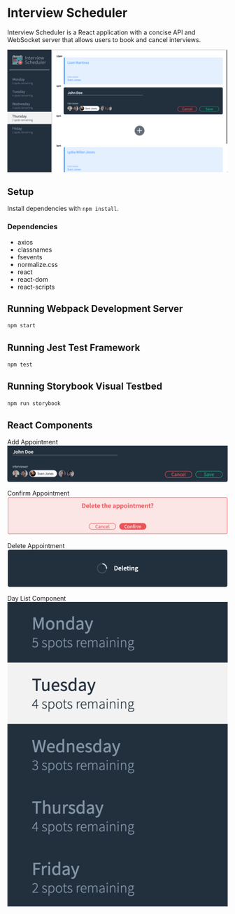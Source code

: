 # Interview Scheduler
Interview Scheduler is a React application with a concise API and WebSocket server that allows users to book and cancel interviews.

![Screenshot of Project](https://github.com/moolenbeek/scheduler/blob/master/assets/images/schedulerNewAppointment.png)

## Setup

Install dependencies with `npm install`.

### Dependencies
* axios
* classnames
* fsevents
* normalize.css
* react
* react-dom
* react-scripts

## Running Webpack Development Server

```sh
npm start
```

## Running Jest Test Framework

```sh
npm test
```

## Running Storybook Visual Testbed

```sh
npm run storybook
```

## React Components
Add Appointment
![Add Appointment Component](https://github.com/moolenbeek/scheduler/blob/master/assets/images/add.png)

Confirm Appointment
![Confirm Component](https://github.com/moolenbeek/scheduler/blob/master/assets/images/confirm.png)

Delete Appointment
![Delete Component](https://github.com/moolenbeek/scheduler/blob/master/assets/images/deleting.png)

Day List Component
![Day List Component](https://github.com/moolenbeek/scheduler/blob/master/assets/images/days.png)
